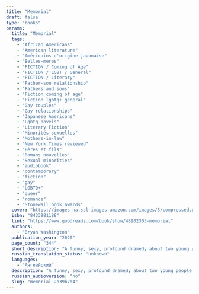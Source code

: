 ```yaml
---
title: "Memorial"
draft: false
type: "books"
params:
  title: "Memorial"
  tags:
    - "African Americans"
    - "American literature"
    - "Américains d'origine japonaise"
    - "Belles-mères"
    - "FICTION / Coming of Age"
    - "FICTION / LGBT / General"
    - "FICTION / Literary"
    - "Father-son relationship"
    - "Fathers and sons"
    - "Fiction coming of age"
    - "Fiction lgbtq+ general"
    - "Gay couples"
    - "Gay relationships"
    - "Japanese Americans"
    - "Lgbtq novels"
    - "Literary Fiction"
    - "Minorités sexuelles"
    - "Mothers-in-law"
    - "New York Times reviewed"
    - "Pères et fils"
    - "Romans nouvelles"
    - "Sexual minorities"
    - "audiobook"
    - "contemporary"
    - "fiction"
    - "gay"
    - "LGBTQ+"
    - "queer"
    - "romance"
    - "Stonewall book awards"
  cover: "https://images-na.ssl-images-amazon.com/images/S/compressed.photo.goodreads.com/books/1606246904l/48902303.jpg"
  isbn: "8433981188"
  link: "https://www.goodreads.com/book/show/48902303-memorial"
  authors:
    - "Bryan Washington"
  publication_year: "2020"
  page_count: "344"
  short_description: "A funny, sexy, profound dramedy about two young people at a crossroads in their relationship and the limits of love.Benson and Mike are two young guys who live together in Houston. Mike is a..."
  russian_translation_status: "unknown"
  languages:
    - "Английский"
  description: "A funny, sexy, profound dramedy about two young people at a crossroads in their relationship and the limits of love.Benson and Mike are two young guys who live together in Houston. Mike is a Japanese American chef at a Mexican restaurant and Benson's a Black day care teacher, and they've been together for a few years -- good years -- but now they're not sure why they're still a couple. There's the sex, sure, and the meals Mike cooks for Benson, and, well, they love each other.But when Mike finds out his estranged father is dying in Osaka just as his acerbic Japanese mother, Mitsuko, arrives in Texas for a visit, Mike picks up and flies across the world to say goodbye. In Japan he undergoes an extraordinary transformation, discovering the truth about his family and his past. Back home, Mitsuko and Benson are stuck living together as unconventional roommates, an absurd domestic situation that ends up meaning more to each of them than they ever could have predicted. Without Mike's immediate pull, Benson begins to push outwards, realizing he might just know what he wants out of life and have the goods to get it.Both men will change in ways that will either make them stronger together, or fracture everything they've ever known. And just maybe they'll all be okay in the end. Memorial is a funny and profound story about family in all its strange forms, joyful and hard-won vulnerability, becoming who you're supposed to be, and the limits of love."
  russian_audioversion: "no"
  slug: "memorial-2b39b7d4"
---
```

